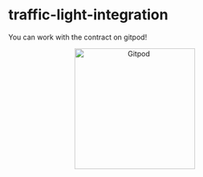 # traffic-light-integration

You can work with the contract on gitpod!

<p align="center">
  <a href="https://github.com/Vara-Lab/traffic-light-integration.git" target="_blank">
    <img src="https://gitpod.io/button/open-in-gitpod.svg" width="240" alt="Gitpod">
  </a>
</p>